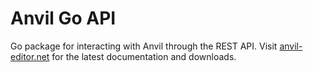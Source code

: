 # Anvil Go API

Go package for interacting with Anvil through the REST API. Visit [anvil-editor.net](http://anvil-editor.net) for the latest documentation and downloads.

